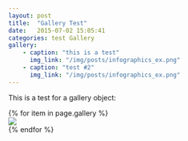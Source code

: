 ```yaml
---
layout: post
title:  "Gallery Test"
date:   2015-07-02 15:05:41
categories: test Gallery
gallery:
    - caption: "this is a test"
      img_link: "/img/posts/infographics_ex.png"
    - caption: "test #2"
      img_link: "/img/posts/infographics_ex.png"
---
```


This is a test for a gallery object:

<div class='gallery-name'>
{% for item in page.gallery %}
  <div><img src={{ item.img_link }} /></div>
{% endfor %}
</div>

<script>
$(document).ready(function(){
  $('.gallery-name').slick({
    arrows: true
  });
});
</script>